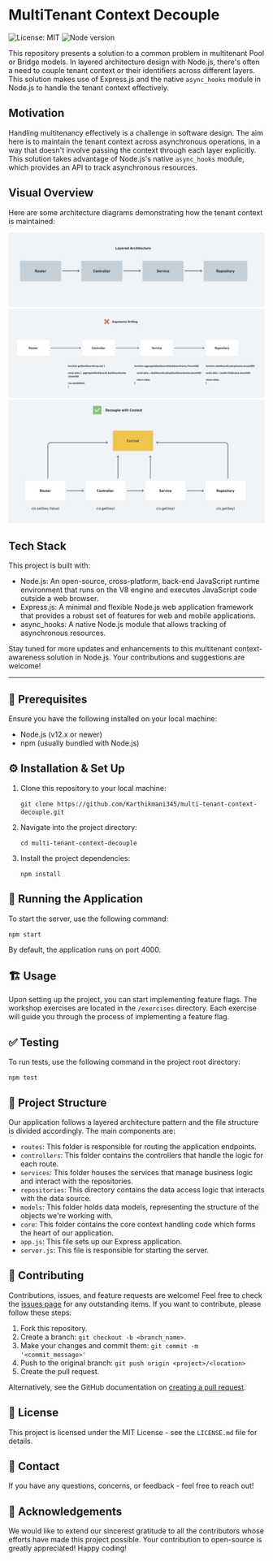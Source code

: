 # MultiTenant Context Decouple

![License: MIT](https://img.shields.io/badge/License-MIT-green.svg) ![Node version](https://img.shields.io/badge/node-12.x-blue.svg)

This repository presents a solution to a common problem in multitenant Pool or Bridge models. In layered architecture design with Node.js, there's often a need to couple tenant context or their identifiers across different layers. This solution makes use of Express.js and the native `async_hooks` module in Node.js to handle the tenant context effectively.

## Motivation

Handling multitenancy effectively is a challenge in software design. The aim here is to maintain the tenant context across asynchronous operations, in a way that doesn't involve passing the context through each layer explicitly. This solution takes advantage of Node.js's native `async_hooks` module, which provides an API to track asynchronous resources.

## Visual Overview

Here are some architecture diagrams demonstrating how the tenant context is maintained:

<img src="/docs/layered_arch.png" alt="Architecture Diagram 1" title="layered architecture">

<img src="/docs/dont&apos;s.png" alt="Architecture Diagram 2" title="dont">

<img src="/docs/do&apos;s.png" alt="Architecture Diagram 3" title="do">

## Tech Stack

This project is built with:

- Node.js: An open-source, cross-platform, back-end JavaScript runtime environment that runs on the V8 engine and executes JavaScript code outside a web browser.
- Express.js: A minimal and flexible Node.js web application framework that provides a robust set of features for web and mobile applications.
- async_hooks: A native Node.js module that allows tracking of asynchronous resources.

Stay tuned for more updates and enhancements to this multitenant context-awareness solution in Node.js. Your contributions and suggestions are welcome!

---

## 💾 Prerequisites

Ensure you have the following installed on your local machine:

- Node.js (v12.x or newer)
- npm (usually bundled with Node.js)

## ⚙️ Installation & Set Up

1. Clone this repository to your local machine:

   ```
   git clone https://github.com/Karthikmani345/multi-tenant-context-decouple.git
   ```

2. Navigate into the project directory:

   ```
   cd multi-tenant-context-decouple
   ```

3. Install the project dependencies:

   ```
   npm install
   ```

## 🚀 Running the Application

To start the server, use the following command:

```
npm start
```

By default, the application runs on port 4000.

## 🏗️ Usage

Upon setting up the project, you can start implementing feature flags. The workshop exercises are located in the `/exercises` directory. Each exercise will guide you through the process of implementing a feature flag.

## ✅ Testing

To run tests, use the following command in the project root directory:

```
npm test
```

## 📁 Project Structure

Our application follows a layered architecture pattern and the file structure is divided accordingly. The main components are:

- `routes`: This folder is responsible for routing the application endpoints.
- `controllers`: This folder contains the controllers that handle the logic for each route.
- `services`: This folder houses the services that manage business logic and interact with the repositories.
- `repositories`: This directory contains the data access logic that interacts with the data source.
- `models`: This folder holds data models, representing the structure of the objects we're working with.
- `core`: This folder contains the core context handling code which forms the heart of our application.
- `app.js`: This file sets up our Express application.
- `server.js`: This file is responsible for starting the server.

## 🤝 Contributing

Contributions, issues, and feature requests are welcome! Feel free to check the [issues page](https://github.com/<your-username>/feature-flags-workshop/issues) for any outstanding items. If you want to contribute, please follow these steps:

1. Fork this repository.
2. Create a branch: `git checkout -b <branch_name>`.
3. Make your changes and commit them: `git commit -m '<commit_message>'`
4. Push to the original branch: `git push origin <project>/<location>`
5. Create the pull request.

Alternatively, see the GitHub documentation on [creating a pull request](https://help.github.com/en/github/collaborating-with-issues-and-pull-requests/creating-a-pull-request).

## 📄 License

This project is licensed under the MIT License - see the `LICENSE.md` file for details.

## 💬 Contact

If you have any questions, concerns, or feedback - feel free to reach out!

## 🙏 Acknowledgements

We would like to extend our sincerest gratitude to all the contributors whose efforts have made this project possible. Your contribution to open-source is greatly appreciated! Happy coding!
